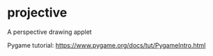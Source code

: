 # projective

A perspective drawing applet

Pygame tutorial:  https://www.pygame.org/docs/tut/PygameIntro.html
